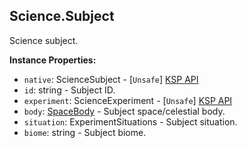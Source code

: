 ## Science.Subject

Science subject.


**Instance Properties:**
- `native`: ScienceSubject - \[`Unsafe`\] [KSP API](https://kerbalspaceprogram.com/api/class_science_subject.html)
- `id`: string - Subject ID.
- `experiment`: ScienceExperiment - \[`Unsafe`\] [KSP API](https://kerbalspaceprogram.com/api/class_science_experiment.html)
- `body`: [SpaceBody](SpaceBody.md) - Subject space/celestial body.
- `situation`: ExperimentSituations - Subject situation.
- `biome`: string - Subject biome.
